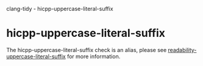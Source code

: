 clang-tidy - hicpp-uppercase-literal-suffix

</div>

<div class="meta"
http-equiv=refresh="5;URL=readability-uppercase-literal-suffix.html">

</div>

# hicpp-uppercase-literal-suffix

The hicpp-uppercase-literal-suffix check is an alias, please see
[readability-uppercase-literal-suffix](https://clang.llvm.org/extra/clang-tidy/checks/readability-uppercase-literal-suffix.html)
for more information.

